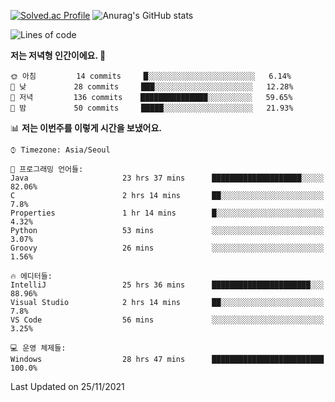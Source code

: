 

<!--
**PungwonLee/PungwonLee** is a ✨ _special_ ✨ repository because its `README.md` (this file) appears on your GitHub profile.

Here are some ideas to get you started:

- 🔭 I’m currently working on ...
- 🌱 I’m currently learning ...
- 👯 I’m looking to collaborate on ...
- 🤔 I’m looking for help with ...
- 💬 Ask me about ...
- 📫 How to reach me: ...
- 😄 Pronouns: ...
- ⚡ Fun fact: ...
-->
[![Solved.ac Profile](http://mazassumnida.wtf/api/v2/generate_badge?boj=vnddnjs00)](https://solved.ac/vnddnjs00/)
![Anurag's GitHub stats](https://github-readme-stats.vercel.app/api?username=PungwonLee&show_icons=true&theme=radical)
<!--START_SECTION:waka-->
![Lines of code](https://img.shields.io/badge/%EC%A0%80%EB%8A%94%20%EC%97%AC%ED%83%9C%EA%B9%8C%EC%A7%80%20-87675%20%EC%A4%84%EC%9D%98%20%EC%BD%94%EB%93%9C%EB%A5%BC%20%EC%9E%91%EC%84%B1%ED%96%88%EC%96%B4%EC%9A%94.-blue)

**저는 저녁형 인간이에요. 🦉** 

```text
🌞 아침         14 commits     █░░░░░░░░░░░░░░░░░░░░░░░░   6.14% 
🌆 낮　         28 commits     ███░░░░░░░░░░░░░░░░░░░░░░   12.28% 
🌃 저녁         136 commits    ███████████████░░░░░░░░░░   59.65% 
🌙 밤　         50 commits     █████░░░░░░░░░░░░░░░░░░░░   21.93%

```


📊 **저는 이번주를 이렇게 시간을 보냈어요.** 

```text
⌚︎ Timezone: Asia/Seoul

💬 프로그래밍 언어들: 
Java                     23 hrs 37 mins      ████████████████████░░░░░   82.06% 
C                        2 hrs 14 mins       ██░░░░░░░░░░░░░░░░░░░░░░░   7.8% 
Properties               1 hr 14 mins        █░░░░░░░░░░░░░░░░░░░░░░░░   4.32% 
Python                   53 mins             ░░░░░░░░░░░░░░░░░░░░░░░░░   3.07% 
Groovy                   26 mins             ░░░░░░░░░░░░░░░░░░░░░░░░░   1.56%

🔥 에디터들: 
IntelliJ                 25 hrs 36 mins      ██████████████████████░░░   88.96% 
Visual Studio            2 hrs 14 mins       ██░░░░░░░░░░░░░░░░░░░░░░░   7.8% 
VS Code                  56 mins             ░░░░░░░░░░░░░░░░░░░░░░░░░   3.25%

💻 운영 체제들: 
Windows                  28 hrs 47 mins      █████████████████████████   100.0%

```


 Last Updated on 25/11/2021
<!--END_SECTION:waka-->
